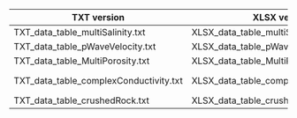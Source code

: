 | TXT version                            | XLSX version                             | forward operator                    |
|----------------------------------------|------------------------------------------|-------------------------------------|
| TXT_data_table_multiSalinity.txt       | XLSX_data_table_multiSalinity.xlsx       | WaxmanSmits.txt                     |
| TXT_data_table_pWaveVelocity.txt       | XLSX_data_table_pWaveVelocity.xlsx       | Whyllie.txt                         |
| TXT_data_table_MultiPorosity.txt       | XLSX_data_table_MultiPorosity.xlsx       | MultiPorosity.txt                   |
| TXT_data_table_complexConductivity.txt | XLSX_data_table_complexConductivity.xlsx | ColeCole.txt<br />DebyeDecomposition.txt |
| TXT_data_table_crushedRock.txt         | XLSX_data_table_crushedRock.xlsx         | CrushedRock.txt                     |
